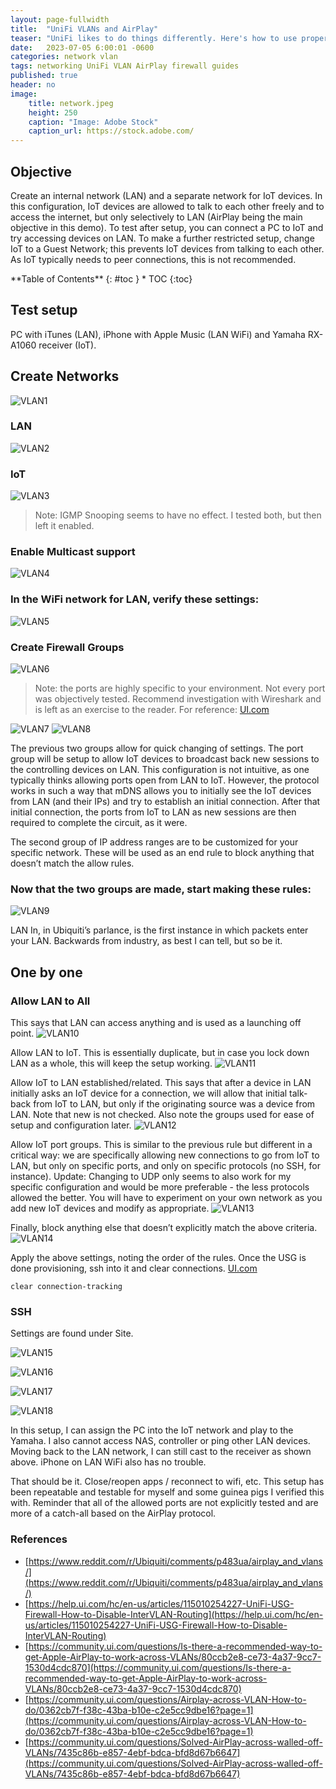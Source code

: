 ```yaml
---
layout: page-fullwidth
title:  "UniFi VLANs and AirPlay"
teaser: "UniFi likes to do things differently. Here's how to use properly segmented networks, VLANs and AirPlay together."
date:   2023-07-05 6:00:01 -0600
categories: network vlan
tags: networking UniFi VLAN AirPlay firewall guides
published: true
header: no
image:
    title: network.jpeg
    height: 250
    caption: "Image: Adobe Stock"
    caption_url: https://stock.adobe.com/
---
```

## Objective

Create an internal network (LAN) and a separate network for IoT devices. In this configuration, IoT devices are allowed to talk to each other freely and to access the internet, but only selectively to LAN (AirPlay being the main objective in this demo). To test after setup, you can connect a PC to IoT and try accessing devices on LAN. To make a further restricted setup, change IoT to a Guest Network; this prevents IoT devices from talking to each other. As IoT typically needs to peer connections, this is not recommended.

<div class="panel radius" markdown="1">
**Table of Contents**
{: #toc }
*  TOC
{:toc}
</div>

## Test setup

PC with iTunes (LAN), iPhone with Apple Music (LAN WiFi) and Yamaha RX-A1060 receiver (IoT).

## Create Networks
![VLAN1](/assets/images/guides/vlan1.jpg)


### LAN
![VLAN2](/assets/images/guides/vlan2.jpg)

### IoT
![VLAN3](/assets/images/guides/vlan3.jpg)
>Note: IGMP Snooping seems to have no effect. I tested both, but then left it enabled.

### Enable Multicast support
![VLAN4](/assets/images/guides/vlan4.jpg)

### In the WiFi network for LAN, verify these settings:
![VLAN5](/assets/images/guides/vlan5.jpg)

### Create Firewall Groups
![VLAN6](/assets/images/guides/vlan6.jpg)
>Note: the ports are highly specific to your environment. Not every port was objectively tested. Recommend investigation with Wireshark and is left as an exercise to the reader. For reference: [UI.com][1]

![VLAN7](/assets/images/guides/vlan7.jpg)
![VLAN8](/assets/images/guides/vlan8.jpg)

The previous two groups allow for quick changing of settings. The port group will be setup to allow IoT devices to broadcast back new sessions to the controlling devices on LAN. This configuration is not intuitive, as one typically thinks allowing ports open from LAN to IoT. However, the protocol works in such a way that mDNS allows you to initially see the IoT devices from LAN (and their IPs) and try to establish an initial connection. After that initial connection, the ports from IoT to LAN as new sessions are then required to complete the circuit, as it were.

The second group of IP address ranges are to be customized for your specific network. These will be used as an end rule to block anything that doesn’t match the allow rules.

### Now that the two groups are made, start making these rules:
![VLAN9](/assets/images/guides/vlan9.jpg)

LAN In, in Ubiquiti’s parlance, is the first instance in which packets enter your LAN. Backwards from industry, as best I can tell, but so be it.

## One by one

### Allow LAN to All
This says that LAN can access anything and is used as a launching off point.
![VLAN10](/assets/images/guides/vlan10.jpg)

Allow LAN to IoT. This is essentially duplicate, but in case you lock down LAN as a whole, this will keep the setup working.
![VLAN11](/assets/images/guides/vlan11.jpg)

Allow IoT to LAN established/related. This says that after a device in LAN initially asks an IoT device for a connection, we will allow that initial talk-back from IoT to LAN, but only if the originating source was a device from LAN. Note that new is not checked. Also note the groups used for ease of setup and configuration later.
![VLAN12](/assets/images/guides/vlan12.jpg)

Allow IoT port groups. This is similar to the previous rule but different in a critical way: we are specifically allowing new connections to go from IoT to LAN, but only on specific ports, and only on specific protocols (no SSH, for instance). Update: Changing to UDP only seems to also work for my specific configuration and would be more preferable - the less protocols allowed the better. You will have to experiment on your own network as you add new IoT devices and modify as appropriate.
![VLAN13](/assets/images/guides/vlan13.jpg)


Finally, block anything else that doesn’t explicitly match the above criteria. 
![VLAN14](/assets/images/guides/vlan14.jpg)


Apply the above settings, noting the order of the rules. Once the USG is done provisioning, ssh into it and clear connections.
[UI.com][2]

`clear connection-tracking`

### SSH
Settings are found under Site.

![VLAN15](/assets/images/guides/vlan15.jpg)

![VLAN16](/assets/images/guides/vlan16.jpg)

![VLAN17](/assets/images/guides/vlan17.jpg)

![VLAN18](/assets/images/guides/vlan18.jpg)

In this setup, I can assign the PC into the IoT network and play to the Yamaha. I also cannot access NAS, controller or ping other LAN devices. Moving back to the LAN network, I can still cast to the receiver as shown above. iPhone on LAN WiFi also has no trouble.

That should be it. Close/reopen apps / reconnect to wifi, etc. This setup has been repeatable and testable for myself and some guinea pigs I verified this with. Reminder that all of the allowed ports are not explicitly tested and are more of a catch-all based on the AirPlay protocol.

### References
* [https://www.reddit.com/r/Ubiquiti/comments/p483ua/airplay_and_vlans/](https://www.reddit.com/r/Ubiquiti/comments/p483ua/airplay_and_vlans/)
* [https://help.ui.com/hc/en-us/articles/115010254227-UniFi-USG-Firewall-How-to-Disable-InterVLAN-Routing](https://help.ui.com/hc/en-us/articles/115010254227-UniFi-USG-Firewall-How-to-Disable-InterVLAN-Routing)
* [https://community.ui.com/questions/Is-there-a-recommended-way-to-get-Apple-AirPlay-to-work-across-VLANs/80ccb2e8-ce73-4a37-9cc7-1530d4cdc870](https://community.ui.com/questions/Is-there-a-recommended-way-to-get-Apple-AirPlay-to-work-across-VLANs/80ccb2e8-ce73-4a37-9cc7-1530d4cdc870)
* [https://community.ui.com/questions/Airplay-across-VLAN-How-to-do/0362cb7f-f38c-43ba-b10e-c2e5cc9dbe16?page=1](https://community.ui.com/questions/Airplay-across-VLAN-How-to-do/0362cb7f-f38c-43ba-b10e-c2e5cc9dbe16?page=1)
* [https://community.ui.com/questions/Solved-AirPlay-across-walled-off-VLANs/7435c86b-e857-4ebf-bdca-bfd8d67b6647](https://community.ui.com/questions/Solved-AirPlay-across-walled-off-VLANs/7435c86b-e857-4ebf-bdca-bfd8d67b6647)

[1]: https://community.ui.com/questions/Is-there-a-recommended-way-to-get-Apple-AirPlay-to-work-across-VLANs/80ccb2e8-ce73-4a37-9cc7-1530d4cdc870
[2]: https://help.ui.com/hc/en-us/articles/115010254227-UniFi-USG-Firewall-How-to-Disable-InterVLAN-Routing